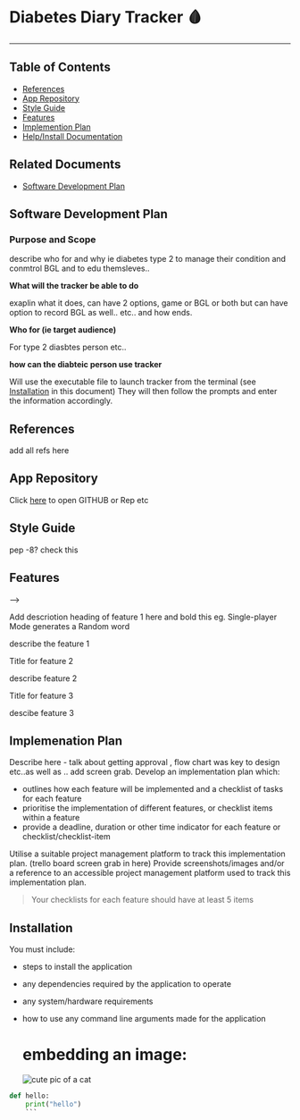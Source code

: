 
# Diabetes Diary Tracker :drop_of_blood:

---

## Table of Contents

- [References](#references) 
- [App Repository](#app-repository)
- [Style Guide](#style-guide)
- [Features](#Features)
- [Implemention Plan](#implemenation-plan)
- [Help/Install Documentation](#help-install-documentation)

## Related Documents

- [Software Development Plan](#software-development-plan)

## Software Development Plan

### Purpose and Scope

describe who for and why  ie diabetes type 2 to manage their condition and conmtrol BGL and to edu themsleves..

**What will the tracker be able to do**

exaplin what it does, can have 2 options, game or BGL or both but can have option to record BGL as well.. etc.. and how ends.

**Who for (ie target audience)**

For type 2 diasbtes person etc..

**how can the diabteic person use tracker**

Will use the executable file to launch tracker from the terminal (see [Installation](#Installation) in this document)
They will then follow the prompts and enter the information accordingly.


## References

add all refs here

## App Repository 

 <!-- include link to repo here ie: -->
 Click [here](https://github.com/) to open GITHUB or Rep etc

## Style Guide

pep -8? check this

## Features

  <!-- - at least THREE features
<!-- - describe each feature --> -->


<!-- - use of variables and the concept of variable scope
- loops and conditional control structures
- error handling -->

  Add descriotion heading of feature 1 here and bold this eg. Single-player Mode generates a Random word

  describe the feature 1 

  Title for feature 2

  describe feature 2

  Title for feature 3

  descibe feature 3

## Implemenation Plan

Describe here - talk about getting approval , flow chart was key to design etc..as well as .. add screen grab.
Develop an implementation plan which:
- outlines how each feature will be implemented and a checklist of tasks for each feature
- prioritise the implementation of different features, or checklist items within a feature
- provide a deadline, duration or other time indicator for each feature or checklist/checklist-item

Utilise a suitable project management platform to track this implementation plan. (trello board screen grab in here)
Provide screenshots/images and/or a reference to an accessible project management platform used to track this implementation plan. 
> Your checklists for each feature should have at least 5 items

## Installation  <!-- Design help documentation which includes a set of instructions which accurately describe how to use and install the application) -->

You must include:
- steps to install the application
- any dependencies required by the application to operate
- any system/hardware requirements
- how to use any command line arguments made for the application


    # embedding an image:
    ![cute pic of a cat](https://placekitten.com/200)

<!-- could add some code here as an example using triple back ticks and py at beginning, to make it display must enable.. and say allow insecure content form http, I have notdne that yet. eg: -->
```py
def hello:
    print("hello")
    ```

